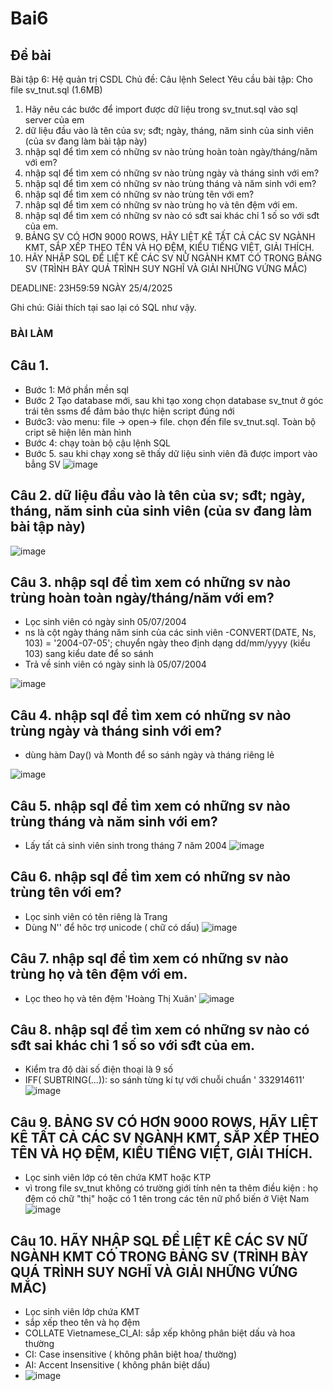 # Bai6
## Đề bài
Bài tập 6: Hệ quản trị CSDL
Chủ đề: Câu lệnh Select
Yêu cầu bài tập: 
Cho file sv_tnut.sql (1.6MB)
1. Hãy nêu các bước để import được dữ liệu trong sv_tnut.sql vào sql server của em
2. dữ liệu đầu vào là tên của sv; sđt; ngày, tháng, năm sinh của sinh viên (của sv đang làm bài tập này)
3. nhập sql để tìm xem có những sv nào trùng hoàn toàn ngày/tháng/năm với em?
4. nhập sql để tìm xem có những sv nào trùng ngày và tháng sinh với em?
5. nhập sql để tìm xem có những sv nào trùng tháng và năm sinh với em?
6. nhập sql để tìm xem có những sv nào trùng tên với em?
7. nhập sql để tìm xem có những sv nào trùng họ và tên đệm với em.
8. nhập sql để tìm xem có những sv nào có sđt sai khác chỉ 1 số so với sđt của em.
9. BẢNG SV CÓ HƠN 9000 ROWS, HÃY LIỆT KÊ TẤT CẢ CÁC SV NGÀNH KMT, SẮP XẾP THEO TÊN VÀ HỌ ĐỆM, KIỂU TIẾNG  VIỆT, GIẢI THÍCH.
10. HÃY NHẬP SQL ĐỂ LIỆT KÊ CÁC SV NỮ NGÀNH KMT CÓ TRONG BẢNG SV (TRÌNH BÀY QUÁ TRÌNH SUY NGHĨ VÀ GIẢI NHỮNG VỨNG MẮC)

DEADLINE: 23H59:59 NGÀY 25/4/2025

Ghi chú: Giải thích tại sao lại có SQL như vậy.
### BÀI LÀM
## Câu 1.
- Bước 1: Mở phần mền sql
- Bước 2 Tạo database mới, sau khi tạo xong chọn database sv_tnut ở góc trái tên ssms để đảm bảo thực hiện script đúng nới
- Bước3: vào menu: file -> open-> file. chọn đến file sv_tnut.sql. Toàn bộ cript sẽ hiện lên màn hình
- Bước 4: chạy toàn bộ cậu lệnh SQL
- Bước 5. sau khi chạy xong sẽ thấy dữ liệu sinh viên đã được import vào bẳng SV
![image](https://github.com/user-attachments/assets/5ef95c61-75f8-44c4-94be-536c08512c67)

## Câu 2. dữ liệu đầu vào là tên của sv; sđt; ngày, tháng, năm sinh của sinh viên (của sv đang làm bài tập này)
![image](https://github.com/user-attachments/assets/1d645c02-3ae8-4d74-bf88-0b3c1b6290fa)
## Câu 3. nhập sql để tìm xem có những sv nào trùng hoàn toàn ngày/tháng/năm với em?
- Lọc sinh viên có ngày sinh 05/07/2004
- ns là cột ngày tháng năm sinh của các sinh viên
-CONVERT(DATE, Ns, 103) = '2004-07-05'; chuyển ngày theo định dạng dd/mm/yyyy (kiểu 103) sang kiểu date để so sánh
- Trả về sinh viên có ngày sinh là 05/07/2004

![image](https://github.com/user-attachments/assets/2f669196-055a-4cba-81cd-7c99ff700119)

## Câu 4. nhập sql để tìm xem có những sv nào trùng ngày và tháng sinh với em?
- dùng hàm Day() và Month để so sánh ngày và tháng riêng lẻ
  
![image](https://github.com/user-attachments/assets/5e840fdb-97ec-4d19-96d4-f2e3a987504c)

## Câu 5. nhập sql để tìm xem có những sv nào trùng tháng và năm sinh với em?
- Lấy tất cả sinh viên sinh trong tháng 7 năm 2004
  ![image](https://github.com/user-attachments/assets/2886c0dd-3402-4e63-ae74-6656bfef1852)
## Câu 6. nhập sql để tìm xem có những sv nào trùng tên với em?
- Lọc sinh viên có tên riêng là Trang
- Dùng N'' để hôc trợ unicode ( chữ có dấu)
  ![image](https://github.com/user-attachments/assets/22b7dc4d-c668-4754-b80b-1a89ed4ecabc)
## Câu 7. nhập sql để tìm xem có những sv nào trùng họ và tên đệm với em.
  - Lọc theo họ và tên đệm 'Hoàng Thị Xuân'
  ![image](https://github.com/user-attachments/assets/6876fd0a-ff6c-4889-ac80-3fddcbfee7d4)
## Câu 8. nhập sql để tìm xem có những sv nào có sđt sai khác chỉ 1 số so với sđt của em.
- Kiểm tra độ dài số điện thoại là 9 số
- IFF( SUBTRING(...)): so sánh từng kí tự với chuỗi chuẩn ' 332914611'
![image](https://github.com/user-attachments/assets/08ee039f-c0d3-46bf-8fce-eb6b3134242f)
## Câu 9. BẢNG SV CÓ HƠN 9000 ROWS, HÃY LIỆT KÊ TẤT CẢ CÁC SV NGÀNH KMT, SẮP XẾP THEO TÊN VÀ HỌ ĐỆM, KIỂU TIẾNG  VIỆT, GIẢI THÍCH.
- Lọc sinh viên lớp có tên chứa KMT hoặc KTP
- vì trong file sv_tnut không có trường giới tính nên ta thêm điều kiện : họ đệm có chữ "thị" hoặc có 1 tên trong các tên nữ phổ biến ở Việt Nam
  ![image](https://github.com/user-attachments/assets/4fac1b47-ad77-4bcc-bb63-f39497d68f02)
## Câu 10. HÃY NHẬP SQL ĐỂ LIỆT KÊ CÁC SV NỮ NGÀNH KMT CÓ TRONG BẢNG SV (TRÌNH BÀY QUÁ TRÌNH SUY NGHĨ VÀ GIẢI NHỮNG VỨNG MẮC)
- Lọc sinh viên lớp chứa KMT
- sắp xếp theo tên và họ đệm
- COLLATE Vietnamese_CI_AI: sắp xếp không phân biệt dấu và hoa thường
- CI: Case insensitive ( không phân biệt hoa/ thường)
- AI: Accent Insensitive ( không phân biệt dấu)
- ![image](https://github.com/user-attachments/assets/50e63a4d-caf5-4526-8302-f48dcca94e1c)


